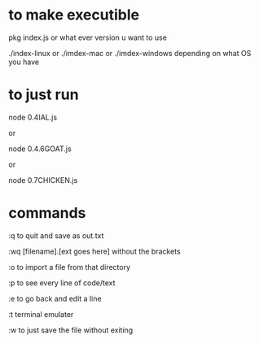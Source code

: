 # to make executible

pkg index.js or what ever version u want to use

./index-linux or ./imdex-mac or ./imdex-windows depending on what OS you have

# to just run

node 0.4IAL.js

or 

node 0.4.6GOAT.js

or

node 0.7CHICKEN.js

# commands

:q to quit and save as out.txt


:wq [filename].[ext goes here] without the brackets

:o to import a file from that directory

:p to see every line of code/text

:e to go back and edit a line

:t terminal emulater

:w to just save the file without exiting
